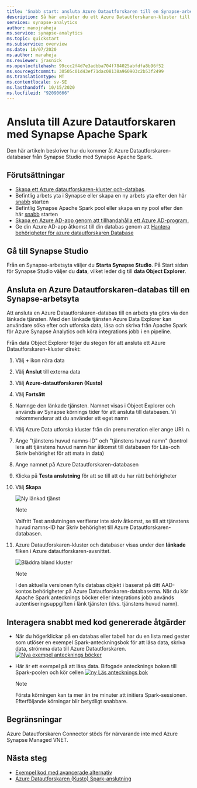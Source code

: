 ```yaml
---
title: 'Snabb start: ansluta Azure Datautforskaren till en Synapse-arbetsyta'
description: Så här ansluter du ett Azure Datautforskaren-kluster till en Synapse-arbetsyta med Azure Synapse Apache Spark
services: synapse-analytics
author: manojraheja
ms.service: synapse-analytics
ms.topic: quickstart
ms.subservice: overview
ms.date: 10/07/2020
ms.author: maraheja
ms.reviewer: jrasnick
ms.openlocfilehash: 99ccc2f4d7e3adbba704f784025abfdfa8b96f52
ms.sourcegitcommit: 30505c01d43ef71dac08138a960903c2b53f2499
ms.translationtype: MT
ms.contentlocale: sv-SE
ms.lasthandoff: 10/15/2020
ms.locfileid: "92090666"
---
```

# <a name="connect-to-azure-data-explorer-using-synapse-apache-spark"></a>Ansluta till Azure Datautforskaren med Synapse Apache Spark

Den här artikeln beskriver hur du kommer åt Azure Datautforskaren-databaser från Synapse Studio med Synapse Apache Spark. 

## <a name="prerequisites"></a>Förutsättningar

* [Skapa ett Azure datautforskaren-kluster och-databas](/azure/data-explorer/create-cluster-database-portal).
* Befintlig arbets yta i Synapse eller skapa en ny arbets yta efter den här [snabb](./quickstart-create-workspace.md) starten 
* Befintlig Synapse Apache Spark pool eller skapa en ny pool efter den här [snabb](./quickstart-create-apache-spark-pool-portal.md) starten
* [Skapa en Azure AD-app genom att tillhandahålla ett Azure AD-program.](/azure/data-explorer/kusto/management/access-control/how-to-provision-aad-app)
* Ge din Azure AD-app åtkomst till din databas genom att [Hantera behörigheter för azure datautforskaren Database](/azure/data-explorer/manage-database-permissions)

## <a name="navigate-to-synapse-studio"></a>Gå till Synapse Studio

Från en Synapse-arbetsyta väljer du **Starta Synapse Studio**. På Start sidan för Synapse Studio väljer du **data**, vilket leder dig till **data Object Explorer**.

## <a name="connect-an-azure-data-explorer-database-to-a-synapse-workspace"></a>Ansluta en Azure Datautforskaren-databas till en Synapse-arbetsyta

Att ansluta en Azure Datautforskaren-databas till en arbets yta görs via den länkade tjänsten. Med den länkade tjänsten Azure Data Explorer kan användare söka efter och utforska data, läsa och skriva från Apache Spark för Azure Synapse Analytics och köra integrations jobb i en pipeline.

Från data Object Explorer följer du stegen för att ansluta ett Azure Datautforskaren-kluster direkt:

1. Välj **+** ikon nära data
2. Välj **Anslut** till externa data
3. Välj **Azure-datautforskaren (Kusto)**
5. Välj **Fortsätt**
6. Namnge den länkade tjänsten. Namnet visas i Object Explorer och används av Synapse körnings tider för att ansluta till databasen. Vi rekommenderar att du använder ett eget namn
7. Välj Azure Data utforska kluster från din prenumeration eller ange URI: n.
8. Ange "tjänstens huvud namns-ID" och "tjänstens huvud namn" (kontrol lera att tjänstens huvud namn har åtkomst till databasen för Läs-och Skriv behörighet för att mata in data)
9. Ange namnet på Azure Datautforskaren-databasen
10. Klicka på **Testa anslutning** för att se till att du har rätt behörigheter
11. Välj **Skapa**

    ![Ny länkad tjänst](./media/quickstart-connect-azure-data-explorer/003-new-linked-service.png)

    > [!NOTE]
    > Valfritt Test anslutningen verifierar inte skriv åtkomst, se till att tjänstens huvud namns-ID har Skriv behörighet till Azure Datautforskaren-databasen.

12. Azure Datautforskaren-kluster och databaser visas under den  **länkade** fliken i Azure datautforskaren-avsnittet. 

    ![Bläddra bland kluster](./media/quickstart-connect-azure-data-explorer/004-browse-clusters.png)

    > [!NOTE] 
    > I den aktuella versionen fylls databas objekt i baserat på ditt AAD-kontos behörigheter på Azure Datautforskaren-databaserna. När du kör Apache Spark antecknings böcker eller integrations jobb används autentiseringsuppgiften i länk tjänsten (dvs. tjänstens huvud namn).


## <a name="quickly-interact-with-code-generated-actions"></a>Interagera snabbt med kod genererade åtgärder

* När du högerklickar på en databas eller tabell har du en lista med gester som utlöser en exempel Spark-anteckningsbok för att läsa data, skriva data, strömma data till Azure Datautforskaren. 
    [![Nya exempel antecknings böcker](./media/quickstart-connect-azure-data-explorer/005-new-notebook.png)](./media/quickstart-connect-azure-data-explorer/005-new-notebook.png#lightbox)

* Här är ett exempel på att läsa data. Bifogade antecknings boken till Spark-poolen och kör cellen [ ![ ny Läs antecknings bok](./media/quickstart-connect-azure-data-explorer/006-read-data.png)](./media/quickstart-connect-azure-data-explorer/006-read-data.png#lightbox)

   > [!NOTE] 
   > Första körningen kan ta mer än tre minuter att initiera Spark-sessionen. Efterföljande körningar blir betydligt snabbare.  


## <a name="limitations"></a>Begränsningar
Azure Datautforskaren Connector stöds för närvarande inte med Azure Synapse Managed VNET.


## <a name="next-steps"></a>Nästa steg

* [Exempel kod med avancerade alternativ](https://github.com/Azure/azure-kusto-spark/blob/master/samples/src/main/python/SynapseSample.py)
* [Azure Datautforskaren (Kusto) Spark-anslutning](https://github.com/Azure/azure-kusto-spark)